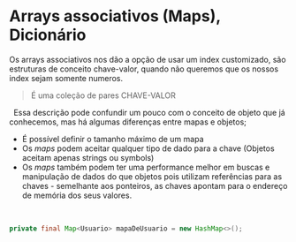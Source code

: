 # Arrays associativos (Maps), Dicionário

Os arrays associativos nos dão a opção de usar um index customizado, são estruturas de conceito chave-valor, quando não queremos que os nossos index sejam somente numeros.


> É uma coleção de pares CHAVE-VALOR


&nbsp;
Essa descrição pode confundir um pouco com o conceito de objeto que já conhecemos, mas há algumas diferenças entre mapas e objetos;
* É possível definir o tamanho máximo de um mapa
* Os _maps_ podem aceitar qualquer tipo de dado para a chave (Objetos aceitam apenas strings ou symbols)
* Os _maps_ também podem ter uma performance melhor em buscas e manipulação de dados do que objetos pois utilizam referências para as chaves - semelhante aos ponteiros, as chaves apontam para o endereço de memória dos seus valores.


&nbsp;
```java
private final Map<Usuario> mapaDeUsuario = new HashMap<>();
```